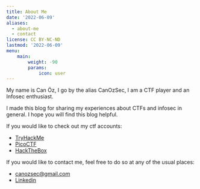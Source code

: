 ```yaml
---
title: About Me
date: '2022-06-09'
aliases:
  - about-me
  - contact
license: CC BY-NC-ND
lastmod: '2022-06-09'
menu:
    main: 
        weight: -90
        params:
            icon: user
---
```


My name is Can Öz, I go by the alias CanOzSec, I am a CTF player and an Infosec enthusiast.

I made this blog for sharing my experiences about CTFs and infosec in general. I hope you will find this blog helpful.


If you would like to check out my ctf accounts:

* [TryHackMe](https://tryhackme.com/p/CanOzSec)
* [PicoCTF](https://play.picoctf.org/users/CanOzSec)
* [HackTheBox](https://app.hackthebox.com/users/1059085)

If you would like to contact me, feel free to do so at any of the usual places:

* canozsec@gmail.com
* [Linkedin](https://www.linkedin.com/in/canozsec/)